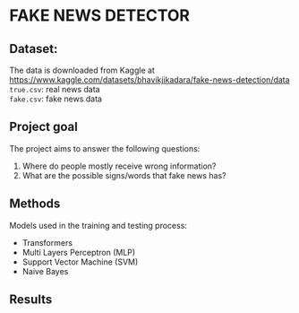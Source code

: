 # FAKE NEWS DETECTOR

## Dataset: 
The data is downloaded from Kaggle at https://www.kaggle.com/datasets/bhavikjikadara/fake-news-detection/data <br /> 
`true.csv`: real news data<br /> 
`fake.csv`: fake news data

## Project goal
The project aims to answer the following questions: 
1. Where do people mostly receive wrong information? 
2. What are the possible signs/words that fake news has?


## Methods
Models used in the training and testing process: <br/>
* Transformers
* Multi Layers Perceptron (MLP)
* Support Vector Machine (SVM)
* Naive Bayes

## Results
